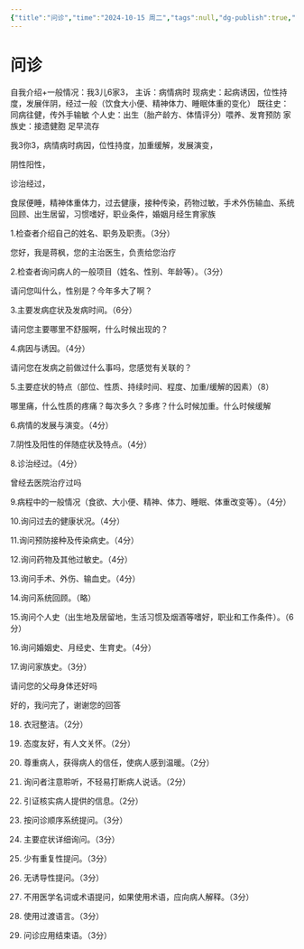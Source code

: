 ```yaml
---
{"title":"问诊","time":"2024-10-15 周二","tags":null,"dg-publish":true,"permalink":"/200 学习/205 儿科学/见习/第02次见习 病史采集/问诊/","dgPassFrontmatter":true,"created":"2024-10-15T19:43:21.319+08:00","updated":"2024-10-15T23:29:17.957+08:00"}
---
```


# 问诊

自我介绍+一般情况：我3儿6家3，
主诉：病情病时
现病史：起病诱因，位性持度，发展伴阴，经过一般（饮食大小便、精神体力、睡眠体重的变化）
既往史：同病往健，传外手输敏
个人史：出生（胎产龄方、体情评分）喂养、发育预防
家族史：接遗健胞 足早流存  


我3你3，病情病时病因，位性持度，加重缓解，发展演变，

阴性阳性，

诊治经过，

食尿便睡，精神体重体力，过去健康，接种传染，药物过敏，手术外伤输血、系统回顾、出生居留，习惯嗜好，职业条件，婚姻月经生育家族

1.检查者介绍自己的姓名、职务及职责。（3分）

您好，我是蒋枫，您的主治医生，负责给您治疗

2.检查者询问病人的一般项目（姓名、性别、年龄等）。（3分）

请问您叫什么，性别是？今年多大了啊？

3.主要发病症状及发病时间。（6分）

请问您主要哪里不舒服啊，什么时候出现的？

4.病因与诱因。（4分）

请问您在发病之前做过什么事吗，您感觉有关联的？

5.主要症状的特点（部位、性质、持续时间、程度、加重/缓解的因素）（8）

哪里痛，什么性质的疼痛？每次多久？多疼？什么时候加重。什么时候缓解

6.病情的发展与演变。（4分）

7.阴性及阳性的伴随症状及特点。（4分）

8.诊治经过。（4分）

曾经去医院治疗过吗

9.病程中的一般情况（食欲、大小便、精神、体力、睡眠、体重改变等）。（4分）

10.询问过去的健康状况。（4分）

11.询问预防接种及传染病史。（4分）

12.询问药物及其他过敏史。（4分）

13.询问手术、外伤、输血史。（4分）

14.询问系统回顾。（略）

15.询问个人史（出生地及居留地，生活习惯及烟酒等嗜好，职业和工作条件）。（6分）

16.询问婚姻史、月经史、生育史。（4分）

17.询问家族史。（3分）

请问您的父母身体还好吗

好的，我问完了，谢谢您的回答

18. 衣冠整洁。（2分）

19. 态度友好，有人文关怀。（2分）

20. 尊重病人，获得病人的信任，使病人感到温暖。（2分）

21. 询问者注意聆听，不轻易打断病人说话。（2分）

22. 引证核实病人提供的信息。（2分）

23. 按问诊顺序系统提问。（3分）

24. 主要症状详细询问。（3分）

25. 少有重复性提问。（3分）

26. 无诱导性提问。（3分）

27. 不用医学名词或术语提问，如果使用术语，应向病人解释。（3分）

28. 使用过渡语言。（3分）

29. 问诊应用结束语。（3分）